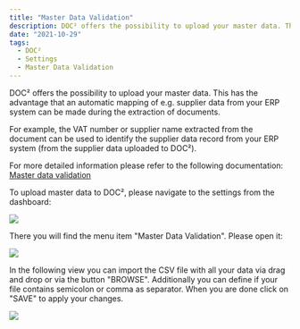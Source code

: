 ```yaml
---
title: "Master Data Validation"
description: DOC² offers the possibility to upload your master data. This has the advantage that an automatic mapping of e.g. supplier data from your ERP system can be made during the extraction of documents. 
date: "2021-10-29"
tags:
  - DOC²
  - Settings
  - Master Data Validation
---
```


DOC² offers the possibility to upload your master data. This has the advantage that an automatic mapping of e.g. supplier data from your ERP system can be made during the extraction of documents.

For example, the VAT number or supplier name extracted from the document can be used to identify the supplier data record from your ERP system (from the supplier data uploaded to DOC²).

For more detailed information please refer to the following documentation: [Master data validation](/doc2/doc2app/document-validation/master-data-validation/)

To upload master data to DOC², please navigate to the settings from the dashboard:

![](/_images/doc2/image-41-1024x399.png)

There you will find the menu item "Master Data Validation". Please open it:

![](/_images/doc2/image-42-1024x566.png)

In the following view you can import the CSV file with all your data via drag and drop or via the button "BROWSE". Additionally you can define if your file contains semicolon or comma as separator. When you are done click on "SAVE" to apply your changes.

![](/_images/doc2/DOC²_Master-Data-Validation_1-1024x561.png)
